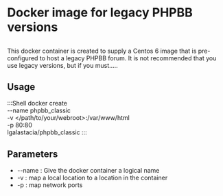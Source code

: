 # Docker image for legacy PHPBB versions

##
This docker container is created to supply a Centos 6 image that is pre-configured to host a legacy PHPBB forum. It is not recommended that you use legacy versions, but if you must.....

## Usage

:::Shell
docker create \
 --name phpbb_classic \
 -v </path/to/your/webroot>:/var/www/html \
 -p 80:80 \
 lgalastacia/phpbb_classic 
:::

## Parameters

- --name : Give the docker container a logical name
- -v : map a local location to a location in the container
- -p : map network ports
